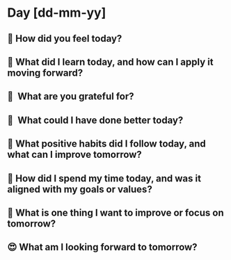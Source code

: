 # Day [dd-mm-yy]

## **📌 How did you feel today?**


## **🧠 What did I learn today, and how can I apply it moving forward?**


##  **🙏  What are you grateful for?**


## **🤔  What could I have done better today?**


## **🌱 What positive habits did I follow today, and what can I improve tomorrow?**


## 🎯  **How did I spend my time today, and was it aligned with my goals or values?**


## **💪 What is one thing I want to improve or focus on tomorrow?**


## 😍 **What am I looking forward to tomorrow?**